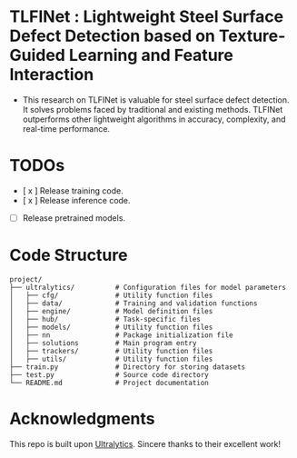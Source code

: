 # TLFINet : Lightweight Steel Surface Defect Detection based on Texture-Guided Learning and Feature Interaction
- This research on TLFINet is valuable for steel surface defect detection. It solves problems faced by traditional and existing methods. TLFINet outperforms other lightweight algorithms in accuracy, complexity, and real-time performance.

# TODOs
- [ x ] Release training code.
- [ x ] Release inference code.
- [ ] Release pretrained models.

# Code Structure

```plaintext
project/
├── ultralytics/          # Configuration files for model parameters
│   ├── cfg/              # Utility function files
│   ├── data/             # Training and validation functions
│   ├── engine/           # Model definition files
│   ├── hub/              # Task-specific files
│   ├── models/           # Utility function files
│   ├── nn                # Package initialization file
│   ├── solutions         # Main program entry
│   ├── trackers/         # Utility function files
│   ├── utils/            # Utility function files
├── train.py              # Directory for storing datasets
├── test.py               # Source code directory
└── README.md             # Project documentation
```

# Acknowledgments
This repo is built upon [Ultralytics](https://github.com/ultralytics/ultralytics). Sincere thanks to their excellent work!

